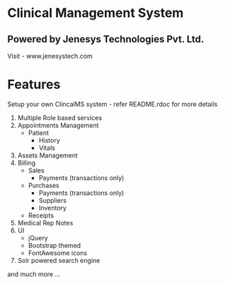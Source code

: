 Clinical Management System
==========================
<h2>Powered by Jenesys Technologies Pvt. Ltd.</h2>
Visit - www.jenesystech.com

Features
========

Setup your own ClincalMS system
	- refer README.rdoc for more details

1. Multiple Role based services
2. Appointments Management
	-	Patient
		-	History
		-	Vitals
3. Assets Management
4. Billing
	-	Sales
		-	Payments (transactions only)
	-	Purchases
		-	Payments (transactions only)
		- Suppliers
		- Inventory
	- Receipts
5. Medical Rep Notes
6. UI
	- jQuery
	-	Bootstrap themed
	- FontAwesome icons
7. Solr powered search engine

and much more ...

